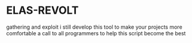 # ELAS-REVOLT
gathering and exploit 
 i still develop this tool to make your projects more comfortable
 a call to all programmers to help this script become the best 
